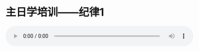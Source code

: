 # 主日学培训——纪律1

<audio style="width: 100%;" preload="false" controls controlslist="nodownload"><source src="//file.simai.life/audio/mp3/old/14902.mp3" type="audio/mpeg">Your browser does not support the audio element.</audio>



